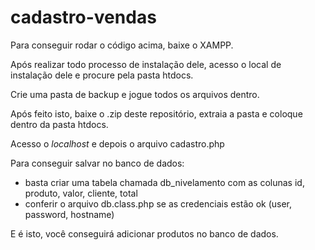 # cadastro-vendas

Para conseguir rodar o código acima, baixe o XAMPP.

Após realizar todo processo de instalação dele, acesso o local de instalação dele e procure pela pasta htdocs.

Crie uma pasta de backup e jogue todos os arquivos dentro.

Após feito isto, baixe o .zip deste repositório, extraia a pasta e coloque dentro da pasta htdocs.

Acesso o _localhost_ e depois o arquivo cadastro.php

Para conseguir salvar no banco de dados:
* basta criar uma tabela chamada db_nivelamento com as colunas id, produto, valor, cliente, total
* conferir o arquivo db.class.php se as credenciais estão ok (user, password, hostname)

E é isto, você conseguirá adicionar produtos no banco de dados.

